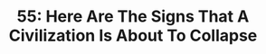 ---
categories: ['podcasts', 'economics', 'all_articles']
provider_display: "www.bloomberg.com"
provider_name: "Odd Lots"
favicon_url: "https://assets.bwbx.io/business/public/images/favicons/favicon-32x32-d2b81a9373.png"
title: "55: Here Are The Signs That A Civilization Is About To Collapse"
published: "2016-11-21T08:00:04"
source: http://www.bloomberg.com/news/articles/2016-11-21/odd-lots-here-are-the-signs-that-a-civilization-is-about-to-collapse
raw_source: http://assets.bwbx.io/av/users/iqjWHBFdfxIU/v3lfzeULqUJo/v2.mp3
thumbnail: http://static.pocketcasts.com/discover/images/400/c8a51a10-66d1-0133-d185-0d11918ab357.jpg
---